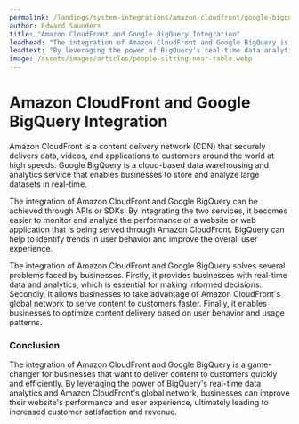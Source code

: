 ```yaml
---
permalink: /landings/system-integrations/amazon-cloudfront/google-bigquery
author: Edward Saunders
title: "Amazon CloudFront and Google BigQuery Integration"
leadhead: "The integration of Amazon CloudFront and Google BigQuery is a game-changer for businesses that want to deliver content to customers quickly and efficiently"
leadtext: "By leveraging the power of BigQuery's real-time data analytics and Amazon CloudFront's global network, businesses can improve their website's performance and user experience, ultimately leading to increased customer satisfaction and revenue."
image: /assets/images/articles/people-sitting-near-table.webp
---
```

<div class="arttext">	<h1>Amazon CloudFront and Google BigQuery Integration</h1>
	<p>Amazon CloudFront is a content delivery network (CDN) that securely delivers data, videos, and applications to customers around the world at high speeds. Google BigQuery is a cloud-based data warehousing and analytics service that enables businesses to store and analyze large datasets in real-time.</p>
	<p>The integration of Amazon CloudFront and Google BigQuery can be achieved through APIs or SDKs. By integrating the two services, it becomes easier to monitor and analyze the performance of a website or web application that is being served through Amazon CloudFront. BigQuery can help to identify trends in user behavior and improve the overall user experience.</p>
	<p>The integration of Amazon CloudFront and Google BigQuery solves several problems faced by businesses. Firstly, it provides businesses with real-time data and analytics, which is essential for making informed decisions. Secondly, it allows businesses to take advantage of Amazon CloudFront's global network to serve content to customers faster. Finally, it enables businesses to optimize content delivery based on user behavior and usage patterns.</p>
	<h3>Conclusion</h3>
	<p>The integration of Amazon CloudFront and Google BigQuery is a game-changer for businesses that want to deliver content to customers quickly and efficiently. By leveraging the power of BigQuery's real-time data analytics and Amazon CloudFront's global network, businesses can improve their website's performance and user experience, ultimately leading to increased customer satisfaction and revenue.</p>
</div>
